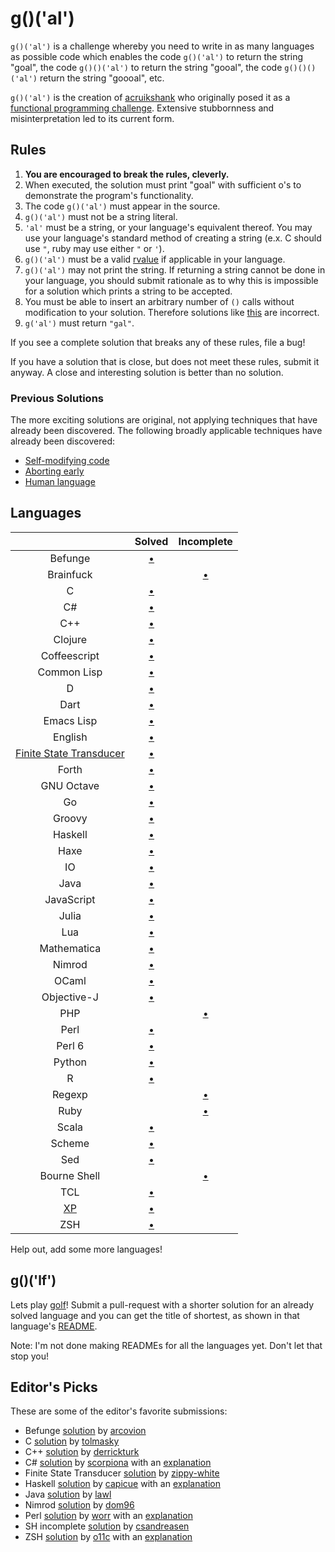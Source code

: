 # g()('al')

`g()('al')` is a challenge whereby you need to write in as many languages as
possible code which enables the code `g()('al')` to return the string "goal",
the code `g()()('al')` to return the string "gooal", the code `g()()()('al')`
return the string "goooal", etc.

`g()('al')` is the creation of [acruikshank] who originally posed it as a
[functional programming challenge][carbonfive-challenge]. Extensive stubbornness
and misinterpretation led to its current form.

## Rules
1.   __You are encouraged to break the rules, cleverly.__
2.   When executed, the solution must print "goal" with sufficient o's to
     demonstrate the program's functionality.
11.  The code `g()('al')` must appear in the source.
  1.   `g()('al')` must not be a string literal.
  2.   `'al'` must be a string, or your language's equivalent thereof. You may
       use your language's standard method of creating a string (e.x. C should
       use `"`, ruby may use either `"` or `'`).
  12.  `g()('al')` must be a valid [rvalue] if applicable in your language.
7.   `g()('al')` may not print the string. If returning a string cannot be done
     in your language, you should submit rationale as to why this is impossible
     for a solution which prints a string to be accepted.
642. You must be able to insert an arbitrary number of `()` calls without
     modification to your solution. Therefore solutions like
     [this][c-limited-calls] are incorrect.
14. `g('al')` must return `"gal"`.

If you see a complete solution that breaks any of these rules, file a bug!

If you have a solution that is close, but does not meet these rules, submit it
anyway. A close and interesting solution is better than no solution.

### Previous Solutions
The more exciting solutions are original, not applying techniques that have
already been discovered. The following broadly applicable techniques have
already been discovered:

 * [Self-modifying code][c-self-modify]
 * [Aborting early][sh-abort-early]
 * [Human language][eng-soln]

## Languages

|               | Solved                 | Incomplete            |
|:-------------:|:----------------------:|:---------------------:|
| Befunge       | [&bull;][befunge-soln] |                       |
| Brainfuck     |                        | [&bull;][bf-soln]     |
| C             | [&bull;][c-soln]       |                       |
| C#            | [&bull;][cs-soln]      |                       |
| C++           | [&bull;][c++-soln]     |                       |
| Clojure       | [&bull;][clojure-soln] |                       |
| Coffeescript  | [&bull;][coffee-soln]  |                       |
| Common Lisp   | [&bull;][clisp-soln]   |                       |
| D             | [&bull;][d-soln]       |                       |
| Dart          | [&bull;][dart-soln]    |                       |
| Emacs Lisp    | [&bull;][elisp-soln]   |                       |
| English       | [&bull;][eng-soln]     |                       |
| [Finite State Transducer][fst] | [&bull;][fst-soln] |          |
| Forth         | [&bull;][fs-soln]      |                       |
| GNU Octave    | [&bull;][octave-soln]  |                       |
| Go            | [&bull;][go-soln]      |                       |
| Groovy        | [&bull;][groovy-soln]  |                       |
| Haskell       | [&bull;][hs-soln]      |                       |
| Haxe          | [&bull;][hx-soln]      |                       |
| IO            | [&bull;][io-soln]      |                       |
| Java          | [&bull;][java-soln]    |                       |
| JavaScript    | [&bull;][js-soln]      |                       |
| Julia         | [&bull;][jl-soln]      |                       |
| Lua           | [&bull;][lua-soln]     |                       |
| Mathematica   | [&bull;][math-soln]    |                       |
| Nimrod        | [&bull;][nim-soln]     |                       |
| OCaml         | [&bull;][ocaml-soln]   |                       |
| Objective-J   | [&bull;][obj-j-soln]   |                       |
| PHP           |                        | [&bull;][php-soln]    |
| Perl          | [&bull;][perl-soln]    |                       |
| Perl 6        | [&bull;][perl6-soln]   |                       |
| Python        | [&bull;][py-soln]      |                       |
| R             | [&bull;][r-soln]       |                       |
| Regexp        |                        | [&bull;][regexp-soln] |
| Ruby          |                        | [&bull;][rb-soln]     |
| Scala         | [&bull;][scala-soln]   |                       |
| Scheme        | [&bull;][scm-soln]     |                       |
| Sed           | [&bull;][sed-soln]     |                       |
| Bourne Shell  |                        | [&bull;][sh-soln]     |
| TCL           | [&bull;][tcl-soln]     |                       |
| [XP][xp-lang] | [&bull;][xp-soln]      |                       |
| ZSH           | [&bull;][zsh-soln]     |                       |

Help out, add some more languages!

## g()('lf')
Lets play [golf]! Submit a pull-request with a shorter solution for an already
solved language and you can get the title of shortest, as shown in that
language's [README][c-sharp-readme].

Note: I'm not done making READMEs for all the languages yet. Don't let that stop
you!

## Editor's Picks
These are some of the editor's favorite submissions:

 * Befunge [solution][befunge-ed-pick] by [arcovion]
 * C [solution][c-ed-pick] by [tolmasky]
 * C++ [solution][c++-ed-pick] by [derrickturk]
 * C# [solution][cs-ed-pick] by [scorpiona] with an [explanation][cs-explain]
 * Finite State Transducer [solution][fst-ed-pick] by [zippy-white]
 * Haskell [solution][hs-ed-pick] by [capicue] with an [explanation][hs-explain]
 * Java [solution][java-ed-pick] by [lawl]
 * Nimrod [solution][nim-ed-pick] by [dom96]
 * Perl [solution][perl-ed-pick] by [worr] with an [explanation][perl-explain]
 * SH incomplete [solution][sh-ed-pick] by [csandreasen]
 * ZSH [solution][zsh-ed-pick] by [o11c] with an [explanation][zsh-explain]

[//]: # (Solution URLs)
[befunge-soln]: https://github.com/eatnumber1/goal/tree/master/solved/befunge-93
[bf-soln]:      https://github.com/eatnumber1/goal/tree/master/incomplete/brainfuck
[c++-soln]:     https://github.com/eatnumber1/goal/tree/master/solved/c++
[c-soln]:       https://github.com/eatnumber1/goal/tree/master/solved/c
[clisp-soln]:   https://github.com/eatnumber1/goal/tree/master/solved/common-lisp
[clojure-soln]: https://github.com/eatnumber1/goal/tree/master/solved/clojure
[coffee-soln]:  https://github.com/eatnumber1/goal/tree/master/solved/coffeescript
[cs-soln]:      https://github.com/eatnumber1/goal/tree/master/solved/c-sharp
[d-soln]:       https://github.com/eatnumber1/goal/tree/master/solved/d
[dart-soln]:    https://github.com/eatnumber1/goal/tree/master/solved/dart
[elisp-soln]:   https://github.com/eatnumber1/goal/tree/master/solved/emacs-lisp
[eng-soln]:     https://github.com/eatnumber1/goal/tree/master/solved/english-spoken
[fs-soln]:      https://github.com/eatnumber1/goal/tree/master/solved/forth
[fst-soln]:     https://github.com/eatnumber1/goal/tree/master/incomplete/finite-state-transducer
[go-soln]:      https://github.com/eatnumber1/goal/tree/master/solved/go
[groovy-soln]:  https://github.com/eatnumber1/goal/tree/master/solved/groovy
[hs-soln]:      https://github.com/eatnumber1/goal/tree/master/solved/haskell
[hx-soln]:      https://github.com/eatnumber1/goal/tree/master/solved/haxe
[io-soln]:      https://github.com/eatnumber1/goal/tree/master/solved/io
[java-soln]:    https://github.com/eatnumber1/goal/tree/master/solved/java
[jl-soln]:      https://github.com/eatnumber1/goal/tree/master/solved/julia
[js-soln]:      https://github.com/eatnumber1/goal/tree/master/solved/javascript
[lua-soln]:     https://github.com/eatnumber1/goal/tree/master/solved/lua
[math-soln]:    https://github.com/eatnumber1/goal/tree/master/solved/mathematica
[nim-soln]:     https://github.com/eatnumber1/goal/tree/master/solved/nimrod
[obj-j-soln]:   https://github.com/eatnumber1/goal/tree/master/solved/objective-j
[ocaml-soln]:   https://github.com/eatnumber1/goal/tree/master/solved/ocaml
[octave-soln]:  https://github.com/eatnumber1/goal/tree/master/solved/octave
[perl-soln]:    https://github.com/eatnumber1/goal/tree/master/solved/perl
[perl6-soln]:   https://github.com/eatnumber1/goal/tree/master/solved/perl6
[py-soln]:      https://github.com/eatnumber1/goal/tree/master/solved/python
[r-soln]:       https://github.com/eatnumber1/goal/tree/master/solved/r
[rb-soln]:      https://github.com/eatnumber1/goal/tree/master/incomplete/ruby
[regexp-soln]:  https://github.com/eatnumber1/goal/tree/master/incomplete/regexp
[scala-soln]:   https://github.com/eatnumber1/goal/tree/master/solved/scala
[scm-soln]:     https://github.com/eatnumber1/goal/tree/master/solved/scheme
[sed-soln]:     https://github.com/eatnumber1/goal/tree/master/solved/sed
[sh-soln]:      https://github.com/eatnumber1/goal/tree/master/incomplete/bourne-shell
[tcl-soln]:     https://github.com/eatnumber1/goal/tree/master/solved/tcl
[xp-soln]:      https://github.com/eatnumber1/goal/tree/master/solved/xp
[zsh-soln]:     https://github.com/eatnumber1/goal/tree/master/solved/zsh

[//]: # (Bad solution URLs)
[c-limited-calls]: https://github.com/eatnumber1/goal/tree/master/incomplete/c/crawford
[c-self-modify]:   https://github.com/eatnumber1/goal/tree/master/incomplete/c/tolmasky
[sh-abort-early]:  https://github.com/eatnumber1/goal/tree/master/incomplete/bourne-shell/csandreasen/goal.sh

[//]: # (Non-solution URLs)
[java-soln]: https://github.com/eatnumber1/goal/tree/master/incomplete/java
[php-soln]:  https://github.com/eatnumber1/goal/tree/master/incomplete/php

[//]: # (Editor's pick URLs)
[befunge-ed-pick]: https://github.com/eatnumber1/goal/tree/master/solved/befunge-93/Arcovion/goal.bf
[c++-ed-pick]:     https://github.com/eatnumber1/goal/blob/master/solved/c%2B%2B/derrickturk/goal.cpp
[c-ed-pick]:       https://github.com/eatnumber1/goal/blob/master/solved/c/tolmasky/goal.c
[cs-ed-pick]:      https://github.com/eatnumber1/goal/blob/master/solved/c-sharp/scorpiona/Program.cs
[fst-ed-pick]:     https://github.com/eatnumber1/goal/blob/master/incomplete/finite-state-transducer/zippy-white
[hs-ed-pick]:      https://github.com/eatnumber1/goal/blob/master/solved/haskell/capicue/goal.hs
[java-ed-pick]:    https://github.com/eatnumber1/goal/blob/master/solved/java/lawl/Main.java
[nim-ed-pick]:     https://github.com/eatnumber1/goal/blob/master/solved/nimrod/dom96/goal.nim
[perl-ed-pick]:    https://github.com/eatnumber1/goal/blob/master/solved/perl/worr/goal.pl
[sh-ed-pick]:      https://github.com/eatnumber1/goal/blob/master/incomplete/bourne-shell/csandreasen/goal.sh
[zsh-ed-pick]:     https://github.com/eatnumber1/goal/blob/master/solved/zsh/o11c/goal.zsh

[//]: # (Solution explanation URLs)
[cs-explain]:   https://github.com/eatnumber1/goal/blob/master/solved/c-sharp/scorpiona/README.md
[hs-explain]:   https://github.com/eatnumber1/goal/issues/99
[zsh-explain]:  https://github.com/eatnumber1/goal/pull/69#issuecomment-50285290
[perl-explain]: https://github.com/eatnumber1/goal/blob/master/solved/perl/worr/README.md

[//]: # (User URLs)
[acruikshank]: https://github.com/acruikshank
[arcovion]:    https://github.com/Arcovion
[capicue]:     https://github.com/capicue
[csandreasen]: https://github.com/csandreasen
[derrickturk]: https://github.com/derrickturk
[dom96]:       https://github.com/dom96
[lawl]:        https://github.com/lawl
[o11c]:        https://github.com/o11c
[scorpiona]:   https://github.com/scorpiona
[tolmasky]:    https://github.com/tolmasky
[worr]:        https://github.com/worr
[zippy-white]: https://github.com/zippy-white

[//]: # (Other URLs)
[c-sharp-readme]:       https://github.com/eatnumber1/goal/blob/master/solved/c-sharp/README.md
[carbonfive-challenge]: https://github.com/carbonfive/functional-programming-weekly-challenge/tree/master/Week002
[fst]:                  http://en.wikipedia.org/wiki/Finite_state_transducer
[golf]:                 http://en.wikipedia.org/wiki/Code_golf
[rvalue]:               http://en.wikipedia.org/wiki/Value_(computer_science)#lrvalue
[xp-lang]:              http://xp-lang.net

[//]: # ( vim: set et ts=4 sw=4 sts=4 tw=80: )
